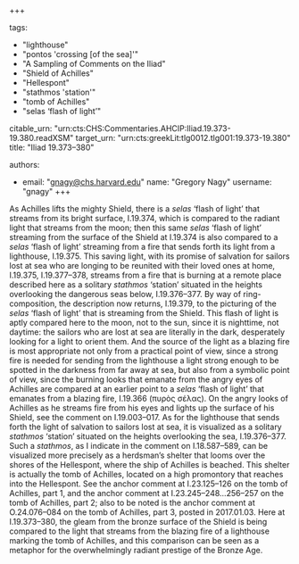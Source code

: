 +++

tags:
- "lighthouse"
- "pontos &#39;crossing [of the sea]&#39;"
- "A Sampling of Comments on the Iliad"
- "Shield of Achilles"
- "Hellespont"
- "stathmos &#39;station&#39;"
- "tomb of Achilles"
- "selas ‘flash of light’"

citable_urn: "urn:cts:CHS:Commentaries.AHCIP:Iliad.19.373-19.380.readXSM"
target_urn: "urn:cts:greekLit:tlg0012.tlg001:19.373-19.380"
title: "Iliad 19.373–380"

authors:
- email: "gnagy@chs.harvard.edu"
  name: "Gregory Nagy"
  username: "gnagy"
+++

<p>As Achilles lifts the mighty Shield, there is a <em>selas</em> ‘flash of light’ that streams from its bright surface, I.19.374, which is compared to the radiant light that streams from the moon; then this same <em>selas</em> ‘flash of light’ streaming from the surface of the Shield at I.19.374 is also compared to a <em>selas</em> ‘flash of light’ streaming from a fire that sends forth its light from a lighthouse, I.19.375. This saving light, with its promise of salvation for sailors lost at sea who are longing to be reunited with their loved ones at home, I.19.375, I.19.377–378, streams from a fire that is burning at a remote place described here as a solitary <em>stathmos</em> ‘station’ situated in the heights overlooking the dangerous seas below, I.19.376–377. By way of ring-composition, the description now returns, I.19.379, to the picturing of the <em>selas</em> ‘flash of light’ that is streaming from the Shield. This flash of light is aptly compared here to the moon, not to the sun, since it is nighttime, not daytime: the sailors who are lost at sea are literally in the dark, desperately looking for a light to orient them. And the source of the light as a blazing fire is most appropriate not only from a practical point of view, since a strong fire is needed for sending from the lighthouse a light strong enough to be spotted in the darkness from far away at sea, but also from a symbolic point of view, since the burning looks that emanate from the angry eyes of Achilles are compared at an earlier point to a <em>selas</em> ‘flash of light’ that emanates from a blazing fire, I.19.366 (πυρὸς σέλας). On the angry looks of Achilles as he streams fire from his eyes and lights up the surface of his Shield, see the comment on I.19.003–017. As for the lighthouse that sends forth the light of salvation to sailors lost at sea, it is visualized as a solitary <em>stathmos</em> ‘station’ situated on the heights overlooking the sea, I.19.376–377. Such a <em>stathmos</em>, as I indicate in the comment on I.18.587–589, can be visualized more precisely as a herdsman’s shelter that looms over the shores of the Hellespont, where the ship of Achilles is beached. This shelter is actually the tomb of Achilles, located on a high promontory that reaches into the Hellespont. See the anchor comment at I.23.125–126 on the tomb of Achilles, part 1, and the anchor comment at I.23.245–248…256–257 on the tomb of Achilles, part 2; also to be noted is the anchor comment at O.24.076–084 on the tomb of Achilles, part 3, posted in 2017.01.03. Here at I.19.373–380, the gleam from the bronze surface of the Shield is being compared to the light that streams from the blazing fire of a lighthouse marking the tomb of Achilles, and this comparison can be seen as a metaphor for the overwhelmingly radiant prestige of the Bronze Age.  </p>